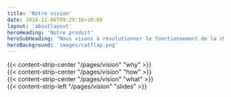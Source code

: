```yaml
---
title: 'Notre vision'
date: 2018-12-06T09:29:16+10:00
layout: 'aboutlayout'
heroHeading: 'Notre produit'
heroSubHeading: "Nous visons à révolutionner le fonctionnement de la chatière grâce à notre technologie innovante de reconnaissance de chat."
heroBackground: 'images/catflap.png'
---
```


<div>
{{< content-strip-center "/pages/vision" "why" >}}
</div>
<div>
{{< content-strip-center "/pages/vision" "how" >}}
</div>
<div>
{{< content-strip-center "/pages/vision" "what" >}}
</div>

<div>
{{< content-strip-left "/pages/vision" "slides" >}}

</div>